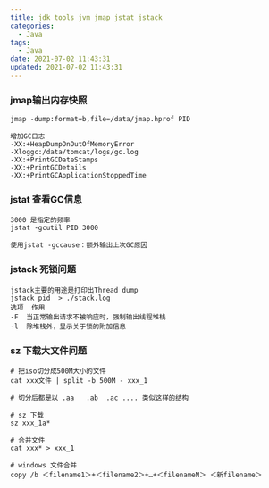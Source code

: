 ```yaml
---
title: jdk tools jvm jmap jstat jstack
categories:
  - Java
tags:
  - Java
date: 2021-07-02 11:43:31
updated: 2021-07-02 11:43:31
---
```

### jmap输出内存快照
```shell
jmap -dump:format=b,file=/data/jmap.hprof PID

增加GC日志
-XX:+HeapDumpOnOutOfMemoryError 
-Xloggc:/data/tomcat/logs/gc.log 
-XX:+PrintGCDateStamps 
-XX:+PrintGCDetails 
-XX:+PrintGCApplicationStoppedTime
```
### jstat 查看GC信息
```shell
3000 是指定的频率
jstat -gcutil PID 3000

使用jstat -gccause：额外输出上次GC原因
```
### jstack 死锁问题

```shell
jstack主要的用途是打印出Thread dump
jstack pid  > ./stack.log
选项	作用
-F	当正常输出请求不被响应时，强制输出线程堆栈
-l	除堆栈外，显示关于锁的附加信息
```

### sz 下载大文件问题
```shell
# 把iso切分成500M大小的文件
cat xxx文件 | split -b 500M - xxx_1

# 切分后都是以 .aa   .ab  .ac .... 类似这样的结构

# sz 下载
sz xxx_1a*

# 合并文件
cat xxx* > xxx_1

# windows 文件合并
copy /b ＜filename1＞+＜filename2＞+…+＜filenameN＞ ＜新filename＞
```